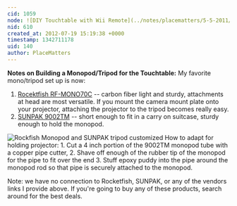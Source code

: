 ```yaml
---
cid: 1059
node: ![DIY Touchtable with Wii Remote](../notes/placematters/5-5-2011/diy-touchtable-wii-remote)
nid: 610
created_at: 2012-07-19 15:19:38 +0000
timestamp: 1342711178
uid: 140
author: PlaceMatters
---
```


<strong>Notes on Building a Monopod/Tripod for the Touchtable:</strong>
My favorite mono/tripod set up is now:
1.	<a href="http://www.rocketfishproducts.com/products/cameras-camcorders/RF-MONO70C.html">Rocektfish RF-MONO70C</a> -- carbon fiber light and sturdy, attachments at head are most versatile. If you mount the camera mount plate onto your projector, attaching the projector to the tripod becomes really easy.
2.	<a href="http://www.adorama.com/SU9002TM.html">SUNPAK 9002TM</a> -- short enough to fit in a carry on suitcase, sturdy enough to hold the monopod.

<img src="http://projects.placematters.org/images/Rockfish_and_SUNPAK_customized_for_TouchTable.png" alt="Rockfish Monopod and SUNPAK tripod customized" />
How to adapt for holding projector: 
1.	Cut a 4 inch portion of the 9002TM monopod tube with a copper pipe cutter, 
2.	Shave off enough of the rubber tip of the monopod for the pipe to fit over the end 
3.	Stuff epoxy puddy into the pipe around the monopod rod so that pipe is securely attached to the monopod.
 
Note: we have no connection to Rocketfish, SUNPAK, or any of the vendors links I provide above. If you're going to buy any of these products, search around for the best deals. 